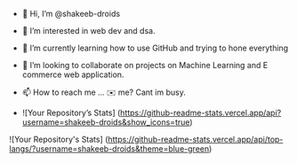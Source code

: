 
- 👋 Hi, I’m @shakeeb-droids
- 👀 I’m interested in web dev and dsa.
- 🌱 I’m currently learning how to use GitHub and trying to hone everything
- 💞️ I’m looking to collaborate on projects on Machine Learning and E commerce web application.
- 📫 How to reach me ... ✉️ me? Cant im busy.

- ![Your Repository’s Stats]
(https://github-readme-stats.vercel.app/api?username=shakeeb-droids&show_icons=true)

![Your Repository's Stats]
(https://github-readme-stats.vercel.app/api/top-langs/?username=shakeeb-droids&theme=blue-green)



 
